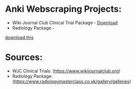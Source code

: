 # Anki Webscraping Projects:
- Wiki Journal Club Clinical Trial Package - <a href="anki_packages/WJC_clinical_trials.apkg" download>Download</a>
- Radiology Package -

[download this](anki_packages/WJC_clinical_trials.apkg.zip)



# Sources:
- WJC Clinical Trials: (https://www.wikijournalclub.org)
- Radiology Package: (https://www.radiologymasterclass.co.uk/gallery/galleries)
